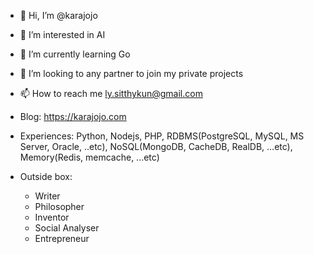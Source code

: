 - 👋 Hi, I’m @karajojo
- 👀 I’m interested in AI
- 🌱 I’m currently learning Go
- 💞️ I’m looking to any partner to join my private projects
- 📫 How to reach me ly.sitthykun@gmail.com
- Blog: https://karajojo.com
- Experiences: Python, Nodejs, PHP, RDBMS(PostgreSQL, MySQL, MS Server, Oracle, ..etc), NoSQL(MongoDB, CacheDB, RealDB, ...etc), Memory(Redis, memcache, ...etc)

- Outside box:
  - Writer
  - Philosopher
  - Inventor
  - Social Analyser
  - Entrepreneur

<!---
sitthykun/sitthykun is a ✨ special ✨ repository because its `README.md` (this file) appears on your GitHub profile.
You can click the Preview link to take a look at your changes.
--->
